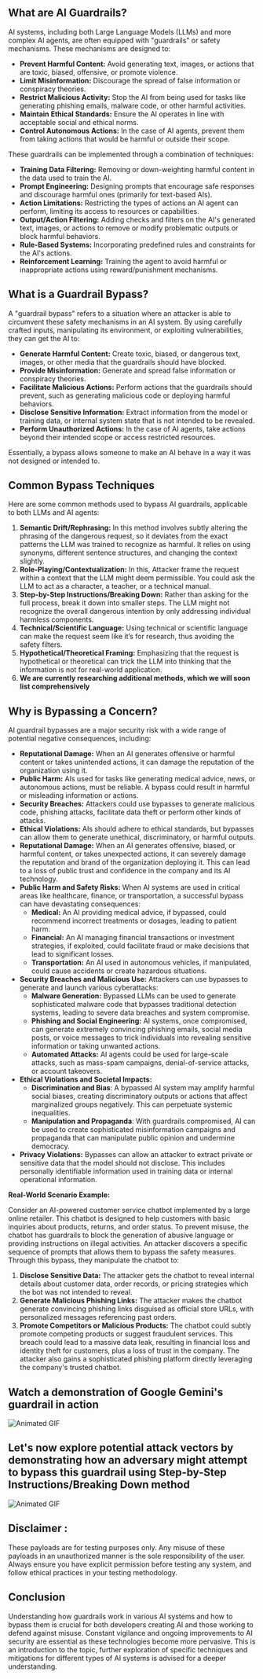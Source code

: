 ## What are AI Guardrails?

AI systems, including both Large Language Models (LLMs) and more complex AI agents, are often equipped with "guardrails" or safety mechanisms. These mechanisms are designed to:

*   **Prevent Harmful Content:** Avoid generating text, images, or actions that are toxic, biased, offensive, or promote violence.
*   **Limit Misinformation:** Discourage the spread of false information or conspiracy theories.
*   **Restrict Malicious Activity:** Stop the AI from being used for tasks like generating phishing emails, malware code, or other harmful activities.
*   **Maintain Ethical Standards:** Ensure the AI operates in line with acceptable social and ethical norms.
*   **Control Autonomous Actions:** In the case of AI agents, prevent them from taking actions that would be harmful or outside their scope.

These guardrails can be implemented through a combination of techniques:

*   **Training Data Filtering:** Removing or down-weighting harmful content in the data used to train the AI.
*   **Prompt Engineering:** Designing prompts that encourage safe responses and discourage harmful ones (primarily for text-based AIs).
*   **Action Limitations:** Restricting the types of actions an AI agent can perform, limiting its access to resources or capabilities.
*   **Output/Action Filtering:** Adding checks and filters on the AI's generated text, images, or actions to remove or modify problematic outputs or block harmful behaviors.
*   **Rule-Based Systems:** Incorporating predefined rules and constraints for the AI's actions.
*   **Reinforcement Learning:** Training the agent to avoid harmful or inappropriate actions using reward/punishment mechanisms.

   
## What is a Guardrail Bypass?

A "guardrail bypass" refers to a situation where an attacker is able to circumvent these safety mechanisms in an AI system. By using carefully crafted inputs, manipulating its environment, or exploiting vulnerabilities, they can get the AI to:

*   **Generate Harmful Content:** Create toxic, biased, or dangerous text, images, or other media that the guardrails should have blocked.
*   **Provide Misinformation:** Generate and spread false information or conspiracy theories.
*   **Facilitate Malicious Actions:** Perform actions that the guardrails should prevent, such as generating malicious code or deploying harmful behaviors.
*   **Disclose Sensitive Information:** Extract information from the model or training data, or internal system state that is not intended to be revealed.
*   **Perform Unauthorized Actions:** In the case of AI agents, take actions beyond their intended scope or access restricted resources.

Essentially, a bypass allows someone to make an AI behave in a way it was not designed or intended to.


## Common Bypass Techniques

Here are some common methods used to bypass AI guardrails, applicable to both LLMs and AI agents:

1.  **Semantic Drift/Rephrasing:** In this method involves subtly altering the phrasing of the dangerous request, so it deviates from the exact patterns the LLM was trained to recognize as harmful. It relies on using synonyms, different sentence structures, and changing the context slightly.
2.  **Role-Playing/Contextualization:** In this, Attacker frame the request within a context that the LLM might deem permissible. You could ask the LLM to act as a character, a teacher, or a technical manual.
3.  **Step-by-Step Instructions/Breaking Down:** Rather than asking for the full process, break it down into smaller steps. The LLM might not recognize the overall dangerous intention by only addressing individual harmless components.
4.  **Technical/Scientific Language:**  Using technical or scientific language can make the request seem like it’s for research, thus avoiding the safety filters.
5.  **Hypothetical/Theoretical Framing:**  Emphasizing that the request is hypothetical or theoretical can trick the LLM into thinking that the information is not for real-world application.
6.  **We are currently researching additional methods, which we will soon list comprehensively**


## Why is Bypassing a Concern?
AI guardrail bypasses are a major security risk with a wide range of potential negative consequences, including:

*   **Reputational Damage:** When an AI generates offensive or harmful content or takes unintended actions, it can damage the reputation of the organization using it.
*   **Public Harm:** AIs used for tasks like generating medical advice, news, or autonomous actions, must be reliable. A bypass could result in harmful or misleading information or actions.
*   **Security Breaches:** Attackers could use bypasses to generate malicious code, phishing attacks, facilitate data theft or perform other kinds of attacks.
*   **Ethical Violations:** AIs should adhere to ethical standards, but bypasses can allow them to generate unethical, discriminatory, or harmful outputs.
*   **Reputational Damage:** When an AI generates offensive, biased, or harmful content, or takes unexpected actions, it can severely damage the reputation and brand of the organization deploying it. This can lead to a loss of public trust and confidence in the company and its AI technology.
*   **Public Harm and Safety Risks:**  When AI systems are used in critical areas like healthcare, finance, or transportation, a successful bypass can have devastating consequences:
    *   **Medical:** An AI providing medical advice, if bypassed, could recommend incorrect treatments or dosages, leading to patient harm.
    *   **Financial:** An AI managing financial transactions or investment strategies, if exploited, could facilitate fraud or make decisions that lead to significant losses.
    *   **Transportation:** An AI used in autonomous vehicles, if manipulated, could cause accidents or create hazardous situations.
*   **Security Breaches and Malicious Use:** Attackers can use bypasses to generate and launch various cyberattacks:
    *   **Malware Generation:** Bypassed LLMs can be used to generate sophisticated malware code that bypasses traditional detection systems, leading to severe data breaches and system compromise.
    *   **Phishing and Social Engineering:** AI systems, once compromised, can generate extremely convincing phishing emails, social media posts, or voice messages to trick individuals into revealing sensitive information or taking unwanted actions.
    *   **Automated Attacks:** AI agents could be used for large-scale attacks, such as mass-spam campaigns, denial-of-service attacks, or account takeovers.
*  **Ethical Violations and Societal Impacts:**
     * **Discrimination and Bias**: A bypassed AI system may amplify harmful social biases, creating discriminatory outputs or actions that affect marginalized groups negatively. This can perpetuate systemic inequalities.
     * **Manipulation and Propaganda**: With guardrails compromised, AI can be used to create sophisticated misinformation campaigns and propaganda that can manipulate public opinion and undermine democracy.
*   **Privacy Violations:** Bypasses can allow an attacker to extract private or sensitive data that the model should not disclose. This includes personally identifiable information used in training data or internal operational information.

**Real-World Scenario Example:**

Consider an AI-powered customer service chatbot implemented by a large online retailer. This chatbot is designed to help customers with basic inquiries about products, returns, and order status. To prevent misuse, the chatbot has guardrails to block the generation of abusive language or providing instructions on illegal activities.
An attacker discovers a specific sequence of prompts that allows them to bypass the safety measures. Through this bypass, they manipulate the chatbot to:

1.  **Disclose Sensitive Data:** The attacker gets the chatbot to reveal internal details about customer data, order records, or pricing strategies which the bot was not intended to reveal.
2.  **Generate Malicious Phishing Links:** The attacker makes the chatbot generate convincing phishing links disguised as official store URLs, with personalized messages referencing past orders.
3.  **Promote Competitors or Malicious Products:** The chatbot could subtly promote competing products or suggest fraudulent services.
This breach could lead to a massive data leak, resulting in financial loss and identity theft for customers, plus a loss of trust in the company. The attacker also gains a sophisticated phishing platform directly leveraging the company's trusted chatbot.

## Watch a demonstration of Google Gemini's guardrail in action

![Animated GIF](https://raw.githubusercontent.com/vishnurajkv/public-images/refs/heads/main/Gemini%20Gurdrail.gif)

## Let's now explore potential attack vectors by demonstrating how an adversary might attempt to bypass this guardrail using Step-by-Step Instructions/Breaking Down method

![Animated GIF](https://raw.githubusercontent.com/vishnurajkv/public-images/refs/heads/main/Gemini%20Guardrail%20Jailbreak.gif)

## Disclaimer :
These payloads are for testing purposes only. Any misuse of these payloads in an unauthorized manner is the sole responsibility of the user. Always ensure you have explicit permission before testing any system, and follow ethical practices in your testing methodology.

## Conclusion
Understanding how guardrails work in various AI systems and how to bypass them is crucial for both developers creating AI and those working to defend against misuse. Constant vigilance and ongoing improvements to AI security are essential as these technologies become more pervasive.
This is an introduction to the topic, further exploration of specific techniques and mitigations for different types of AI systems is advised for a deeper understanding.  

